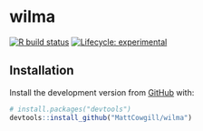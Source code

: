 
<!-- README.md is generated from README.Rmd. Please edit that file -->

# wilma

<!-- badges: start -->

[![R build
status](https://github.com/MattCowgill/wilma/workflows/R-CMD-check/badge.svg)](https://github.com/MattCowgill/wilma/actions)
[![Lifecycle:
experimental](https://img.shields.io/badge/lifecycle-experimental-orange.svg)](https://www.tidyverse.org/lifecycle/#experimental)
<!-- badges: end -->

## Installation

Install the development version from [GitHub](https://github.com/) with:

``` r
# install.packages("devtools")
devtools::install_github("MattCowgill/wilma")
```
